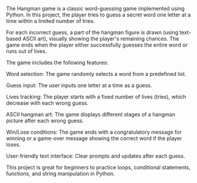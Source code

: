 The Hangman game is a classic word-guessing game implemented using Python. In this project, the player tries to guess a secret word one letter at a time within a limited number of tries.

For each incorrect guess, a part of the hangman figure is drawn (using text-based ASCII art), visually showing the player's remaining chances. The game ends when the player either successfully guesses the entire word or runs out of lives.

The game includes the following features:

Word selection: The game randomly selects a word from a predefined list.

Guess input: The user inputs one letter at a time as a guess.

Lives tracking: The player starts with a fixed number of lives (tries), which decrease with each wrong guess.

ASCII hangman art: The game displays different stages of a hangman picture after each wrong guess.

Win/Lose conditions: The game ends with a congratulatory message for winning or a game-over message showing the correct word if the player loses.

User-friendly text interface: Clear prompts and updates after each guess.

This project is great for beginners to practice loops, conditional statements, functions, and string manipulation in Python.

